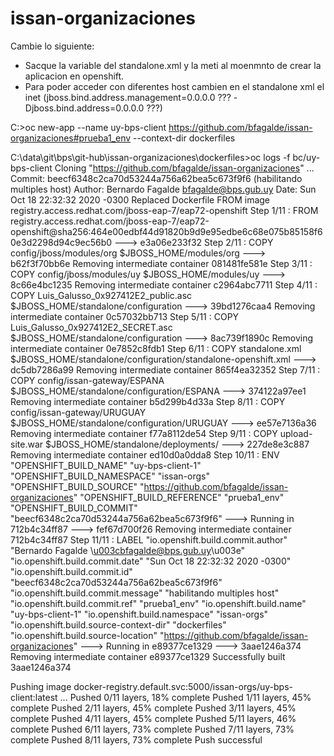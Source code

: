 # issan-organizaciones
Cambie lo siguiente:
* Sacque la variable del standalone.xml y la meti al moenmnto de crear la aplicacion en openshift.
* Para poder acceder con diferentes host cambien en el standalone xml el inet (jboss.bind.address.management=0.0.0.0 ??? -Djboss.bind.address=0.0.0.0 ???)

C:\>oc new-app --name uy-bps-client https://github.com/bfagalde/issan-organizaciones#prueba1_env --context-dir dockerfiles

C:\data\git\bps\git-hub\issan-organizaciones\dockerfiles>oc logs -f bc/uy-bps-client
Cloning "https://github.com/bfagalde/issan-organizaciones" ...
        Commit: beecf6348c2ca70d53244a756a62bea5c673f9f6 (habilitando multiples host)
        Author: Bernardo Fagalde <bfagalde@bps.gub.uy>
        Date:   Sun Oct 18 22:32:32 2020 -0300
Replaced Dockerfile FROM image registry.access.redhat.com/jboss-eap-7/eap72-openshift
Step 1/11 : FROM registry.access.redhat.com/jboss-eap-7/eap72-openshift@sha256:464e00edbf44d91820b9d9e95edbe6c68e075b85158f60e3d2298d94c9ec56b0
 ---> e3a06e233f32
Step 2/11 : COPY config/jboss/modules/org $JBOSS_HOME/modules/org
 ---> b62f3f70bb6e
Removing intermediate container 081481fe581e
Step 3/11 : COPY config/jboss/modules/uy $JBOSS_HOME/modules/uy
 ---> 8c66e4bc1235
Removing intermediate container c2964abc7711
Step 4/11 : COPY Luis_Galusso_0x927412E2_public.asc $JBOSS_HOME/standalone/configuration
 ---> 39bd1276caa4
Removing intermediate container 0c57032bb713
Step 5/11 : COPY Luis_Galusso_0x927412E2_SECRET.asc $JBOSS_HOME/standalone/configuration
 ---> 8ac739f1890c
Removing intermediate container 0e7852c8fdb1
Step 6/11 : COPY standalone.xml $JBOSS_HOME/standalone/configuration/standalone-openshift.xml
 ---> dc5db7286a99
Removing intermediate container 865f4ea32352
Step 7/11 : COPY config/issan-gateway/ESPANA $JBOSS_HOME/standalone/configuration/ESPANA
 ---> 374122a97ee1
Removing intermediate container b5d299b4d33a
Step 8/11 : COPY config/issan-gateway/URUGUAY $JBOSS_HOME/standalone/configuration/URUGUAY
 ---> ee57e7136a36
Removing intermediate container f77a8112de54
Step 9/11 : COPY upload-site.war $JBOSS_HOME/standalone/deployments/
 ---> 227de8e3c887
Removing intermediate container ed10d0a0dda8
Step 10/11 : ENV "OPENSHIFT_BUILD_NAME" "uy-bps-client-1" "OPENSHIFT_BUILD_NAMESPACE" "issan-orgs" "OPENSHIFT_BUILD_SOURCE" "https://github.com/bfagalde/issan-organizaciones" "OPENSHIFT_BUILD_REFERENCE" "prueba1_env" "OPENSHIFT_BUILD_COMMIT" "beecf6348c2ca70d53244a756a62bea5c673f9f6"
 ---> Running in 712b4c34ff87
 ---> fef67d700f26
Removing intermediate container 712b4c34ff87
Step 11/11 : LABEL "io.openshift.build.commit.author" "Bernardo Fagalde \u003cbfagalde@bps.gub.uy\u003e" "io.openshift.build.commit.date" "Sun Oct 18 22:32:32 2020 -0300" "io.openshift.build.commit.id" "beecf6348c2ca70d53244a756a62bea5c673f9f6" "io.openshift.build.commit.message" "habilitando multiples host" "io.openshift.build.commit.ref" "prueba1_env" "io.openshift.build.name" "uy-bps-client-1" "io.openshift.build.namespace" "issan-orgs" "io.openshift.build.source-context-dir" "dockerfiles" "io.openshift.build.source-location" "https://github.com/bfagalde/issan-organizaciones"
 ---> Running in e89377ce1329
 ---> 3aae1246a374
Removing intermediate container e89377ce1329
Successfully built 3aae1246a374

Pushing image docker-registry.default.svc:5000/issan-orgs/uy-bps-client:latest ...
Pushed 0/11 layers, 18% complete
Pushed 1/11 layers, 45% complete
Pushed 2/11 layers, 45% complete
Pushed 3/11 layers, 45% complete
Pushed 4/11 layers, 45% complete
Pushed 5/11 layers, 46% complete
Pushed 6/11 layers, 73% complete
Pushed 7/11 layers, 73% complete
Pushed 8/11 layers, 73% complete
Push successful
